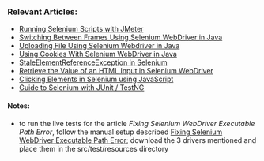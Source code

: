 ### Relevant Articles:
- [Running Selenium Scripts with JMeter](https://www.baeldung.com/selenium-jmeter)
- [Switching Between Frames Using Selenium WebDriver in Java](https://www.baeldung.com/java-selenium-change-frames)
- [Uploading File Using Selenium Webdriver in Java](https://www.baeldung.com/java-selenium-upload-file)
- [Using Cookies With Selenium WebDriver in Java](https://www.baeldung.com/java-selenium-webdriver-cookies)
- [StaleElementReferenceException in Selenium](https://www.baeldung.com/selenium-staleelementreferenceexception)
- [Retrieve the Value of an HTML Input in Selenium WebDriver](https://www.baeldung.com/java-selenium-html-input-value)
- [Clicking Elements in Selenium using JavaScript](https://www.baeldung.com/java-selenium-javascript)
- [Guide to Selenium with JUnit / TestNG](http://www.baeldung.com/java-selenium-with-junit-and-testng)


#### Notes:
- to run the live tests for the article *Fixing Selenium WebDriver Executable Path Error*, follow the manual setup described
  [Fixing Selenium WebDriver Executable Path Error](https://www.baeldung.com/java-selenium-webdriver-path-error#manual-setup); download the 3
  drivers mentioned and place them in the src/test/resources directory 

